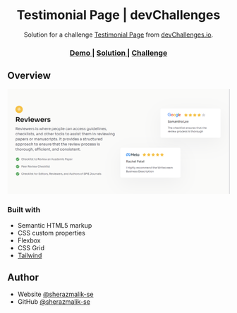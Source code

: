 <h1 align="center">Testimonial Page | devChallenges</h1>

<div align="center">
   Solution for a challenge <a href="https://devchallenges.io/challenge/testimonial-page" target="_blank">Testimonial Page</a> from <a href="http://devchallenges.io" target="_blank">devChallenges.io</a>.
</div>

<div align="center">
  <h3>
    <a href="https://sheraz-ahmad.netlify.app/projects/testimonial-page/index.html">
      Demo
    </a>
    <span> | </span>
    <a href="https://github.com/sherazmalik-se/sheraz-ahmad/tree/main/projects/testimonial-page">
      Solution
    </a>
    <span> | </span>
    <a href="https://devchallenges.io/challenge/testimonial-page">
      Challenge
    </a>
  </h3>
</div>

## Overview

![screenshot](./design/completed.png)

### Built with

- Semantic HTML5 markup
- CSS custom properties
- Flexbox
- CSS Grid
- [Tailwind](https://tailwindcss.com/)

## Author

- Website [@sherazmalik-se](https://www.linkedin.com/in/sherazmalik-se)
- GitHub [@sherazmalik-se](https://github.com/sherazmalik-se)
